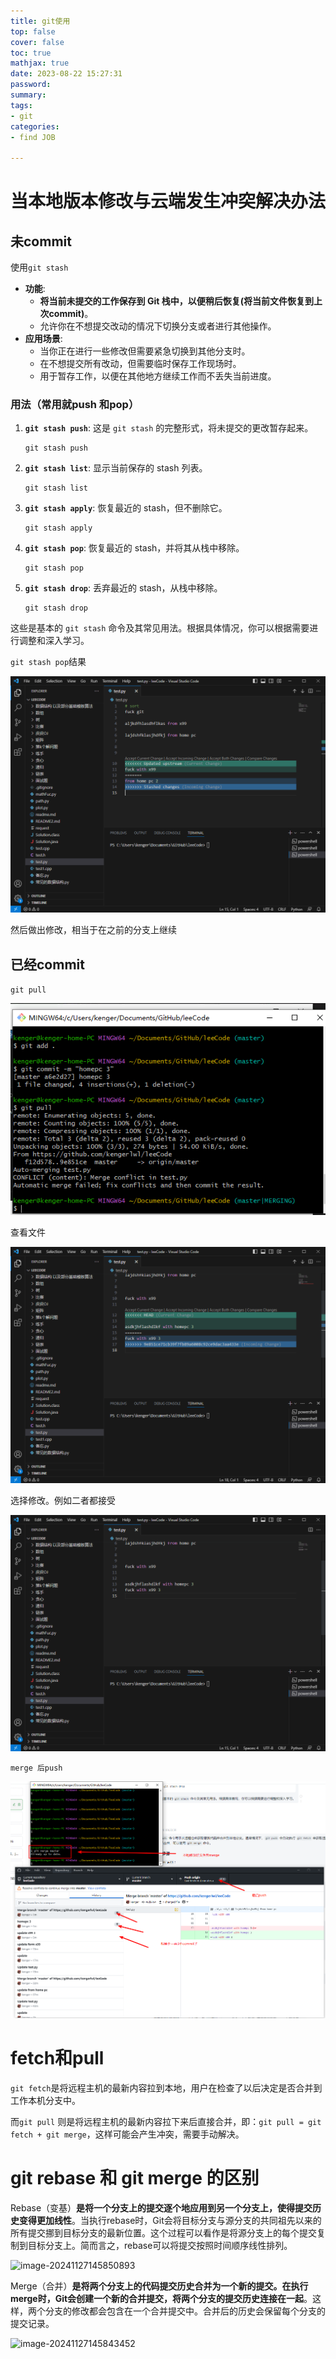 ```yaml
---
title: git使用
top: false
cover: false
toc: true
mathjax: true
date: 2023-08-22 15:27:31
password:
summary:
tags:
- git
categories:
- find JOB

---
```




# 当本地版本修改与云端发生冲突解决办法

## 未commit

使用`git stash`

- **功能**:
  - **将当前未提交的工作保存到 Git 栈中，以便稍后恢复(将当前文件恢复到上次commit)**。
  - 允许你在不想提交改动的情况下切换分支或者进行其他操作。
- **应用场景**:
  - 当你正在进行一些修改但需要紧急切换到其他分支时。
  - 在不想提交所有改动，但需要临时保存工作现场时。
  - 用于暂存工作，以便在其他地方继续工作而不丢失当前进度。

### 用法（常用就push 和pop）

1. **`git stash push`**: 这是 `git stash` 的完整形式，将未提交的更改暂存起来。

   ```
   git stash push
   ```

2. **`git stash list`**: 显示当前保存的 stash 列表。

   ```
   git stash list
   ```

3. **`git stash apply`**: 恢复最近的 stash，但不删除它。

   ```
   git stash apply
   ```

4. **`git stash pop`**: 恢复最近的 stash，并将其从栈中移除。

   ```
   git stash pop
   ```

5. **`git stash drop`**: 丢弃最近的 stash，从栈中移除。

   ```
   git stash drop
   ```

这些是基本的 `git stash` 命令及其常见用法。根据具体情况，你可以根据需要进行调整和深入学习。



`git stash pop`结果

![refs/heads/master/image-20240320002801980](https://raw.githubusercontent.com/kengerlwl/kengerlwl.github.io/refs/heads/master/image/b2f8414f6cbfc15e7744f2112f9bde7d/6564124d1c13fba84ff5a68727fc7a10.png)

然后做出修改，相当于在之前的分支上继续







## 已经commit





`git pull`

![refs/heads/master/image-20240320003754753](https://raw.githubusercontent.com/kengerlwl/kengerlwl.github.io/refs/heads/master/image/b2f8414f6cbfc15e7744f2112f9bde7d/9d9c71e96815daf4b20625a2939c90ef.png)



查看文件

![refs/heads/master/image-20240320003815852](https://raw.githubusercontent.com/kengerlwl/kengerlwl.github.io/refs/heads/master/image/b2f8414f6cbfc15e7744f2112f9bde7d/5fdf6af1eda4fd9dd760c61a225d8c95.png)



选择修改。例如二者都接受



![refs/heads/master/image-20240320003841710](https://raw.githubusercontent.com/kengerlwl/kengerlwl.github.io/refs/heads/master/image/b2f8414f6cbfc15e7744f2112f9bde7d/92ce6f1a30134b1939f9db89e452488c.png)



`merge 后push`

![refs/heads/master/image-20240320004238882](https://raw.githubusercontent.com/kengerlwl/kengerlwl.github.io/refs/heads/master/image/b2f8414f6cbfc15e7744f2112f9bde7d/eb2a32111ff31d8fa046a25e248f26c2.png)









# fetch和pull



`git fetch`是将远程主机的最新内容拉到本地，用户在检查了以后决定是否合并到工作本机分支中。

而`git pull` 则是将远程主机的最新内容拉下来后直接合并，即：`git pull = git fetch + git merge`，这样可能会产生冲突，需要手动解决。







# git rebase 和 git merge 的区别



Rebase（变基）**是将一个分支上的提交逐个地应用到另一个分支上，使得提交历史变得更加线性**。当执行rebase时，Git会将目标分支与源分支的共同祖先以来的所有提交挪到目标分支的最新位置。这个过程可以看作是将源分支上的每个提交复制到目标分支上。简而言之，rebase可以将提交按照时间顺序线性排列。

![image-20241127145850893](C:\Users\kenger\AppData\Roaming\Typora\typora-user-images\image-20241127145850893.png)

Merge（合并）**是将两个分支上的代码提交历史合并为一个新的提交。在执行merge时，Git会创建一个新的合并提交，将两个分支的提交历史连接在一起**。这样，两个分支的修改都会包含在一个合并提交中。合并后的历史会保留每个分支的提交记录。



![image-20241127145843452](C:\Users\kenger\AppData\Roaming\Typora\typora-user-images\image-20241127145843452.png)
